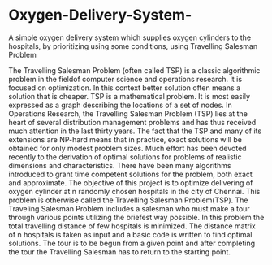 # Oxygen-Delivery-System-
A simple oxygen delivery system which supplies oxygen cylinders to the hospitals, by prioritizing using some conditions, using Travelling Salesman Problem

The Travelling Salesman Problem (often
called TSP) is a classic algorithmic problem in the fieldof
computer science and operations research. It is focused
on optimization. In this context better solution often
means a solution that is cheaper. TSP is a mathematical
problem. It is most easily expressed as a graph describing
the locations of a set of nodes.
In Operations Research, the Travelling Salesman
Problem (TSP) lies at the heart of several distribution
management problems and has thus received much
attention in the last thirty years. The fact that the TSP
and many of its extensions are NP-hard means that in
practice, exact solutions will be obtained for only modest
problem sizes. Much effort has been devoted recently to
the derivation of optimal solutions for problems of
realistic dimensions and characteristics. There have been
many algorithms introduced to grant time competent
solutions for the problem, both exact and approximate.
The objective of this project is to optimize delivering
of oxygen cylinder at n randomly chosen hospitals in the
city of Chennai. This problem is otherwise called the
Travelling Salesman Problem(TSP). The Traveling
Salesman Problem includes a salesman who must make a
tour through various points utilizing the briefest way
possible. In this problem the total travelling distance of
few hospitals is minimized. The distance matrix of n
hospitals is taken as input and a basic code is written
to find optimal solutions. The tour is to be begun
from a given point and after completing the tour the
Travelling Salesman has to return to the starting point.
